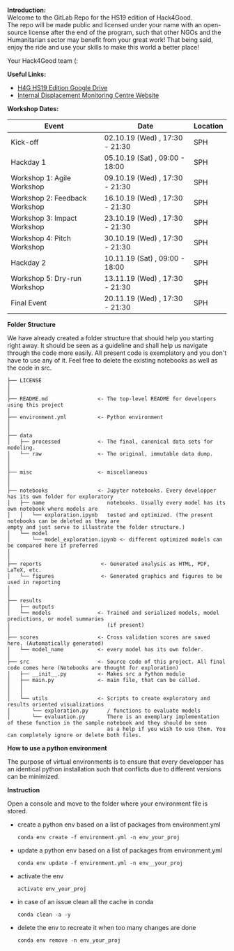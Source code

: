 **Introduction:**  
Welcome to the GitLab Repo for the HS19 edition of Hack4Good.  
The repo will be made public and licensed under your name with an open-source 
license after the end of the program, such that other NGOs and the Humanitarian
sector may benefit from your great work! That being said, enjoy the ride and use 
your skills to make this world a better place! 

Your Hack4Good team (:


**Useful Links:**
*  [H4G HS19 Edition Google Drive](https://drive.google.com/drive/u/0/folders/0ABpSrE_j2_nHUk9PVA)
*  [Internal Displacement Monitoring Centre Website](http://www.internal-displacement.org)

**Workshop Dates:**

| Event | Date | Location |
| ------ | ------ | ------ |
| Kick-off |  02.10.19 (Wed) , 17:30 - 21:30| SPH |
| Hackday 1 |  05.10.19 (Sat) , 09:00 - 18:00| SPH |
| Workshop 1: Agile Workshop |  09.10.19 (Wed) , 17:30 - 21:30| SPH |
| Workshop 2: Feedback Workshop |  16.10.19 (Wed) , 17:30 - 21:30| SPH |
| Workshop 3: Impact Workshop |  23.10.19 (Wed) , 17:30 - 21:30| SPH |
| Workshop 4: Pitch Workshop |  30.10.19 (Wed) , 17:30 - 21:30| SPH |
| Hackday 2 |  10.11.19 (Sat) , 09:00 - 18:00| SPH |
| Workshop 5: Dry-run Workshop |  13.11.19 (Wed) , 17:30 - 21:30| SPH |
| Final Event |  20.11.19 (Wed) , 17:30 - 21:30| SPH |

**Folder Structure**

We have already created a folder structure that should help you starting right away. It should be seen as a guideline and shall help us
navigate through the code more easily. All present code is exemplatory and you don't have to use any of it. Feel free to delete the existing notebooks as well as the code in src.


```
├── LICENSE
│
│
├── README.md                <- The top-level README for developers using this project
│
├── environment.yml          <- Python environment
│                               
│
├── data
│   ├── processed            <- The final, canonical data sets for modeling.
│   └── raw                  <- The original, immutable data dump.
│
│
├── misc                     <- miscellaneous
│
│
├── notebooks                <- Jupyter notebooks. Every developper has its own folder for exploratory
│   ├── name                    notebooks. Usually every model has its own notebook where models are
│   │   └── exploration.ipynb   tested and optimized. (The present notebooks can be deleted as they are                                      empty and just serve to illustrate the folder structure.)
│   └── model
│       └── model_exploration.ipynb <- different optimized models can be compared here if preferred    
│
│
├── reports                   <- Generated analysis as HTML, PDF, LaTeX, etc.
│   └── figures               <- Generated graphics and figures to be used in reporting
│
│
├── results
│   ├── outputs
│   └── models               <- Trained and serialized models, model predictions, or model summaries
│                               (if present)
│
├── scores                   <- Cross validation scores are saved here. (Automatically generated)
│   └── model_name           <- every model has its own folder. 
│
├── src                      <- Source code of this project. All final code comes here (Notebooks are thought for exploration)
│   ├── __init__.py          <- Makes src a Python module
│   ├── main.py              <- main file, that can be called.
│   │
│   │
│   └── utils                <- Scripts to create exploratory and results oriented visualizations
│       └── exploration.py      / functions to evaluate models
│       └── evaluation.py       There is an exemplary implementation of these function in the sample notebook and they should be seen
                                as a help if you wish to use them. You can completely ignore or delete both files.
```

**How to use a python environment**

The purpose of virtual environments is to ensure that every developper has an identical python installation such that conflicts due to different versions can be minimized.

**Instruction**

Open a console and move to the folder where your environment file is stored.

* create a python env based on a list of packages from environment.yml

  ```conda env create -f environment.yml -n env_your_proj```

* update a python env based on a list of packages from environment.yml

  ```conda env update -f environment.yml -n env__your_proj```

* activate the env  

  ```activate env_your_proj```
  
* in case of an issue clean all the cache in conda

   ```conda clean -a -y```

* delete the env to recreate it when too many changes are done  

  ```conda env remove -n env_your_proj```
